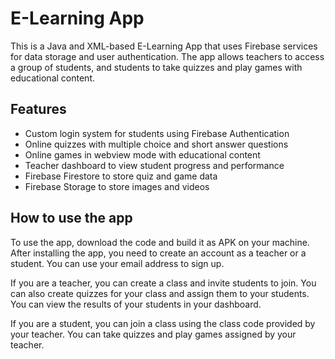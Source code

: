 # E-Learning App

This is a Java and XML-based E-Learning App that uses Firebase services for data storage and user authentication. The app allows teachers to access a group of students, and students to take quizzes and play games with educational content.

## Features

- Custom login system for students using Firebase Authentication
- Online quizzes with multiple choice and short answer questions
- Online games in webview mode with educational content
- Teacher dashboard to view student progress and performance
- Firebase Firestore to store quiz and game data
- Firebase Storage to store images and videos

## How to use the app
 To use the app, download the code and build it as APK on your machine.
After installing the app, you need to create an account as a teacher or a student. You can use your email address to sign up.

If you are a teacher, you can create a class and invite students to join. You can also create quizzes for your class and assign them to your students. 
You can view the results of your students in your dashboard.

If you are a student, you can join a class using the class code provided by your teacher. You can take quizzes and play games assigned by your teacher.

